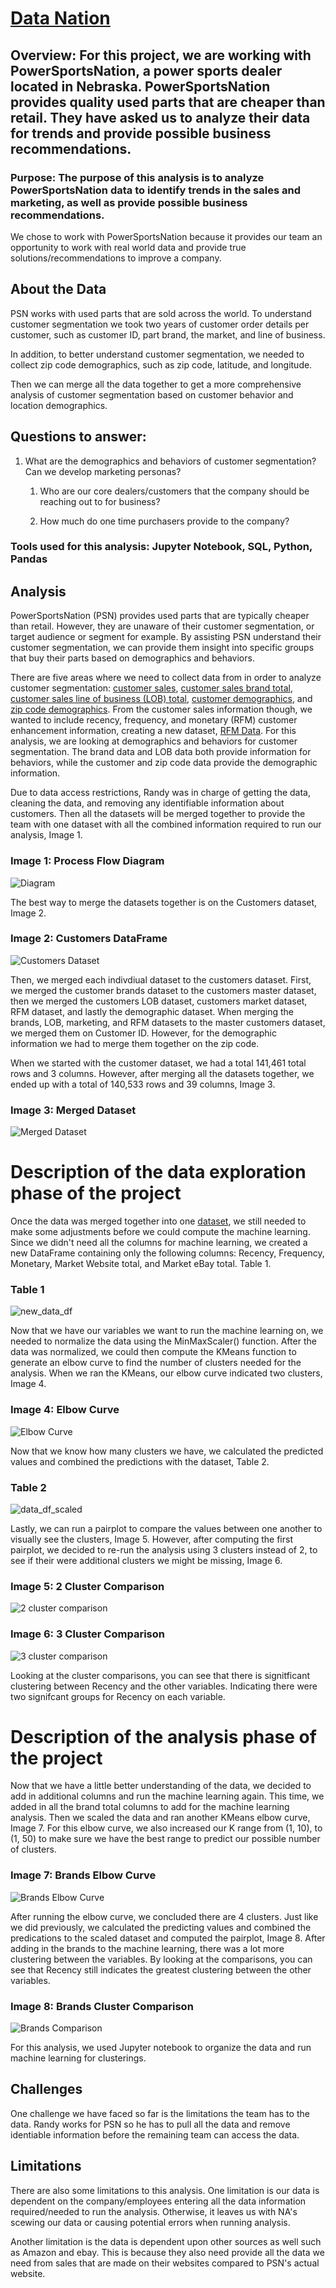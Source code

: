 # [Data Nation](https://github.com/ranmacmo/DataNation/blob/f30f6e80958a11505348b585722381feb6c10620/PSN_Data_Presentation.pdf)
## Overview: For this project, we are working with PowerSportsNation, a power sports dealer located in Nebraska. PowerSportsNation provides quality used parts that are cheaper than retail. They have asked us to analyze their data for trends and provide possible business recommendations.

### Purpose: The purpose of this analysis is to analyze PowerSportsNation data to identify trends in the sales and marketing, as well as provide possible business recommendations. 

We chose to work with PowerSportsNation because it provides our team an opportunity to work with real world data and provide true solutions/recommendations to improve a company.

## About the Data
PSN works with used parts that are sold across the world. To understand customer segmentation we took two years of customer order details per customer, such as customer ID, part brand, the market, and line of business. 

In addition, to better understand customer segmentation, we needed to collect zip code demographics, such as zip code, latitude, and longitude. 

Then we can merge all the data together to get a more comprehensive analysis of customer segmentation based on customer behavior and location demographics.

## Questions to answer: 
1. What are the demographics and behaviors of customer segmentation? Can we develop marketing personas?

    1. Who are our core dealers/customers that the company should be reaching out to for business?

    1. How much do one time purchasers provide to the company?

### Tools used for this analysis: Jupyter Notebook, SQL, Python, Pandas

## Analysis
PowerSportsNation (PSN) provides used parts that are typically cheaper than retail. However, they are unaware of their customer segmentation, or target audience or segment for example. By assisting PSN understand their customer segmentation, we can provide them insight into specific groups that buy their parts based on demographics and behaviors.

There are five areas where we need to collect data from in order to analyze customer segmentation: [customer sales](https://github.com/ranmacmo/DataNation/blob/a5baac617074644c94c11a038b520eb5c300ef63/data/sales_info.csv), [customer sales brand total](https://github.com/ranmacmo/DataNation/blob/cfd4aa9a765c0e57ea30c35859dccf23be4f0d86/data/Customer_brands.csv), [customer sales line of business (LOB) total](https://github.com/ranmacmo/DataNation/blob/cfd4aa9a765c0e57ea30c35859dccf23be4f0d86/data/Customer_lob.csv), [customer demographics](https://github.com/ranmacmo/DataNation/blob/cfd4aa9a765c0e57ea30c35859dccf23be4f0d86/data/Customers.csv), and [zip code demographics](https://github.com/ranmacmo/DataNation/blob/a5baac617074644c94c11a038b520eb5c300ef63/data/USZip_Info.csv). From the customer sales information though, we wanted to include recency, frequency, and monetary (RFM) customer enhancement information, creating a new dataset, [RFM Data](https://github.com/ranmacmo/DataNation/blob/cfd4aa9a765c0e57ea30c35859dccf23be4f0d86/data/Customer_rfm.csv). For this analysis, we are looking at demographics and behaviors for customer segmentation. The brand data and LOB data both provide information for behaviors, while the customer and zip code data provide the demographic information. 

Due to data access restrictions, Randy was in charge of getting the data, cleaning the data, and removing any identifiable information about customers. Then all the datasets will be merged together to provide the team with one dataset with all the combined information required to run our analysis, Image 1. 

### Image 1: Process Flow Diagram
![Diagram](https://github.com/ranmacmo/DataNation/blob/92ee47321a4fce4a1828bc57ea650bcca0143cd2/images/Process%20Flow.png)

The best way to merge the datasets together is on the Customers dataset, Image 2. 

### Image 2: Customers DataFrame
![Customers Dataset](https://github.com/ranmacmo/DataNation/blob/f3f79096459f30ca11785ff1903a1effcad94f1b/images/customers_df.png)

Then, we merged each indivdiual dataset to the customers dataset. First, we merged the customer brands dataset to the customers master dataset, then we merged the customers LOB dataset, customers market dataset, RFM dataset, and lastly the demographic dataset. When merging the brands, LOB, marketing, and RFM datasets to the master customers dataset, we merged them on Customer ID. However, for the demographic information we had to merge them together on the zip code. 

When we started with the customer dataset, we had a total 141,461 total rows and 3 columns. However, after merging all the datasets together, we ended up with a total of 140,533 rows and 39 columns, Image 3.

### Image 3: Merged Dataset
![Merged Dataset](https://github.com/ranmacmo/DataNation/blob/f3f79096459f30ca11785ff1903a1effcad94f1b/images/merged_data.png)

# Description of the data exploration phase of the project
Once the data was merged together into one [dataset](https://github.com/ranmacmo/DataNation/blob/f4ecc2501f44d0fd0079ed439820d95423f9e387/data/Customer_data_merged.csv), we still needed to make some adjustments before we could compute the machine learning. Since we didn't need all the columns for machine learning, we created a new DataFrame containing only the following columns: Recency, Frequency, Monetary, Market Website total, and Market eBay total. Table 1. 

### Table 1
![new_data_df](https://github.com/ranmacmo/DataNation/blob/6626a307d3add38a77dd2aa0ee3f07e7c882ac21/images/new_data_df.png) 

Now that we have our variables we want to run the machine learning on, we needed to normalize the data using the MinMaxScaler() function. After the data was normalized, we could then compute the KMeans function to generate an elbow curve to find the number of clusters needed for the analysis. When we ran the KMeans, our elbow curve indicated two clusters, Image 4. 

### Image 4: Elbow Curve
![Elbow Curve](https://github.com/ranmacmo/DataNation/blob/6626a307d3add38a77dd2aa0ee3f07e7c882ac21/images/elbow_curve.png)

Now that we know how many clusters we have, we calculated the predicted values and combined the predictions with the dataset, Table 2. 

### Table 2
![data_df_scaled](https://github.com/ranmacmo/DataNation/blob/6626a307d3add38a77dd2aa0ee3f07e7c882ac21/images/data_df_scaled.png)

Lastly, we can run a pairplot to compare the values between one another to visually see the clusters, Image 5. However, after computing the first pairplot, we decided to re-run the analysis using 3 clusters instead of 2, to see if their were additional clusters we might be missing, Image 6. 

### Image 5: 2 Cluster Comparison
![2 cluster comparison](https://github.com/ranmacmo/DataNation/blob/6626a307d3add38a77dd2aa0ee3f07e7c882ac21/images/two_cluster.png)


### Image 6: 3 Cluster Comparison
![3 cluster comparison](https://github.com/ranmacmo/DataNation/blob/6626a307d3add38a77dd2aa0ee3f07e7c882ac21/images/three_cluster.png)

Looking at the cluster comparisons, you can see that there is signitficant clustering between Recency and the other variables. Indicating there were two signifcant groups for Recency on each variable. 

# Description of the analysis phase of the project
Now that we have a little better understanding of the data, we decided to add in additional columns and run the machine learning again. This time, we added in all the brand total columns to add for the machine learning analysis. Then we scaled the data and ran another KMeans elbow curve, Image 7. For this elbow curve, we also increased our K range from (1, 10), to (1, 50) to make sure we have the best range to predict our possible number of clusters. 

### Image 7: Brands Elbow Curve
![Brands Elbow Curve](https://github.com/ranmacmo/DataNation/blob/6626a307d3add38a77dd2aa0ee3f07e7c882ac21/images/brand_elbow.png)

After running the elbow curve, we concluded there are 4 clusters. Just like we did previously, we calculated the predicting values and combined the predications to the scaled dataset and computed the pairplot, Image 8. After adding in the brands to the machine learning, there was a lot more clustering between the variables. By looking at the comparisons, you can see that Recency still indicates the greatest clustering between the other variables. 

### Image 8: Brands Cluster Comparison
![Brands Comparison](https://github.com/ranmacmo/DataNation/blob/6626a307d3add38a77dd2aa0ee3f07e7c882ac21/images/brands4.png)

For this analysis, we used Jupyter notebook to organize the data and run machine learning for clusterings. 

## Challenges
One challenge we have faced so far is the limitations the team has to the data. Randy works for PSN so he has to pull all the data and remove identiable information before the remaining team can access the data. 

## Limitations
There are also some limitations to this analysis. One limitation is our data is dependent on the company/employees entering all the data information required/needed to run the analysis. Otherwise, it leaves us with NA's scewing our data or causing potential errors when running analysis. 

Another limitation is the data is dependent upon other sources as well such as Amazon and ebay. This is because they also need provide all the data we need from sales that are made on their websites compared to PSN's actual website.